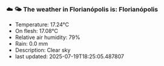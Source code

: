 ### ☁️ 🌤️  The weather in Florianópolis is: Florianópolis

- Temperature: 17.24°C
- On flesh: 17.08°C
- Relative air humidity: 79%
- Rain: 0.0 mm
- Description: Clear sky
- last updated: 2025-07-19T18:25:05.487807
